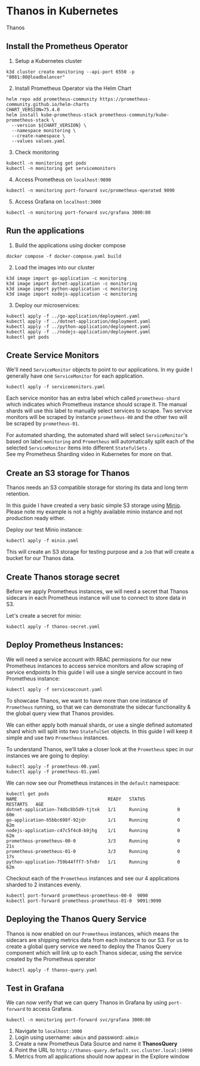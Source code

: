 # Thanos in Kubernetes

Thanos

## Install the Prometheus Operator

1. Setup a Kubernetes cluster

```
k3d cluster create monitoring --api-port 6550 -p "8081:80@loadbalancer"
```

2. Install Prometheus Operator via the Helm Chart

```
helm repo add prometheus-community https://prometheus-community.github.io/helm-charts
CHART_VERSION=75.4.0
helm install kube-prometheus-stack prometheus-community/kube-prometheus-stack \
  --version ${CHART_VERSION} \
  --namespace monitoring \
  --create-namespace \
  --values values.yaml
```

3. Check monitoring

```
kubectl -n monitoring get pods
kubectl -n monitoring get servicemonitors
```

4. Access Prometheus on `localhost:9090`

```
kubectl -n monitoring port-forward svc/prometheus-operated 9090
```

5. Access Grafana on `localhost:3000`

```
kubectl -n monitoring port-forward svc/grafana 3000:80
```

## Run the applications

1. Build the applications using docker compose

```
docker compose -f docker-compose.yaml build 
```
2. Load the images into our cluster

```
k3d image import go-application -c monitoring
k3d image import dotnet-application -c monitoring
k3d image import python-application -c monitoring
k3d image import nodejs-application -c monitoring
```

3. Deploy our microservices:

```
kubectl apply -f ../go-application/deployment.yaml
kubectl apply -f ../dotnet-application/deployment.yaml
kubectl apply -f ../python-application/deployment.yaml
kubectl apply -f ../nodejs-application/deployment.yaml
kubectl get pods
```

## Create Service Monitors

We'll need `ServiceMonitor` objects to point to our applications. In my guide I generally have one `ServiceMonitor` for each application.

```
kubectl apply -f servicemonitors.yaml
```

Each service monitor has an extra label which called `prometheus-shard` which indicates which Prometheus instance should scrape it. The manual shards will use this label to manually select services to scrape.
Two service monitors will be scraped by instance `prometheus-00` and the other two will be scraped by `prometheus-01`.

For automated sharding, the automated shard will select `ServiceMonitor`'s based on label `monitoring` and `Prometheus` will automatically split each of the selected `ServiceMonitor` items into different `StatefulSets` . </br>
See my Prometheus Sharding video in Kubernetes for more on that. </br>

## Create an S3 storage for Thanos

Thanos needs an S3 compatible storage for storing its data and long term retention.

In this guide I have created a very basic simple S3 storage using [Minio](https://github.com/minio/minio). Please note my example is not a highly available minio instance and not production ready either.

Deploy our test Minio instance:

```
kubectl apply -f minio.yaml
```

This will create an S3 storage for testing purpose and a `Job` that will create a bucket for our Thanos data. </br>

## Create Thanos storage secret

Before we apply Prometheus instances, we will need a secret that Thanos sidecars in each Prometheus instance will use to connect to store data in S3.

Let's create a secret for minio:

```
kubectl apply -f thanos-secret.yaml
```

## Deploy Prometheus Instances:

We will need a service account with RBAC permissions for our new Prometheus instances to access service monitors and allow scraping of service endpoints
In this guide I will use a single service account in two Prometheus instance:

```
kubectl apply -f serviceaccount.yaml
```

To showcase Thanos, we want to have more than one instance of `Prometheus` running, so that we can demonstrate the sidecar functionality & the global query view that Thanos provides. </br>

We can either apply both manual shards, or use a single defined automated shard which will split into two `StatefulSet` objects. In this guide I will keep it simple and use two `Prometheus` instances.

To understand Thanos, we'll take a closer look at the `Prometheus` spec in our instances we are going to deploy:

```
kubectl apply -f prometheus-00.yaml
kubectl apply -f prometheus-01.yaml
```

We can now see our Prometheus instances in the `default` namespace:

```
kubectl get pods
NAME                                  READY   STATUS            RESTARTS   AGE
dotnet-application-74dbc8b5d9-tjtxk   1/1     Running           0          60m
go-application-65bbc698f-92jdr        1/1     Running           0          62m
nodejs-application-c47c5f4c8-b9jhg    1/1     Running           0          62m
prometheus-prometheus-00-0            3/3     Running           0          21s
prometheus-prometheus-01-0            3/3     Running           0          17s
python-application-759b44fff7-5fn8r   1/1     Running           0          62m
```

Checkout each of the `Prometheus` instances and see our 4 applications sharded to 2 instances evenly. </br>

```
kubectl port-forward prometheus-prometheus-00-0  9090
kubectl port-forward prometheus-prometheus-01-0  9091:9090
```

## Deploying the Thanos Query Service

Thanos is now enabled on our `Prometheus` instances, which means the sidecars are shipping metrics data from each instance to our S3.
For us to create a global query service we need to deploy the Thanos Query component which will link up to each Thanos sidecar, using the service created by the Prometheus operator

```
kubectl apply -f thanos-query.yaml
```

## Test in Grafana

We can now verify that we can query Thanos in Grafana by using `port-forward` to access Grafana.

```
kubectl -n monitoring port-forward svc/grafana 3000:80
```

1. Navigate to `localhost:3000`
2. Login using username: `admin` and password: `admin`
3. Create a new Prometheus Data Source and name it **ThanosQuery**
4. Point the URL to `http://thanos-query.default.svc.cluster.local:19090`
5. Metrics from all applications should now appear in the Explore window